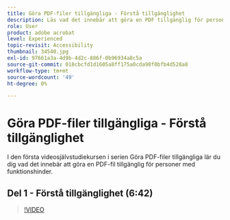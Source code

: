 ```yaml
---
title: Göra PDF-filer tillgängliga - Förstå tillgänglighet
description: Läs vad det innebär att göra en PDF tillgänglig för personer med funktionshinder
role: User
product: adobe acrobat
level: Experienced
topic-revisit: Accessibility
thumbnail: 34540.jpg
exl-id: 97661a3a-4d9b-4d2c-886f-0b96934a8c5a
source-git-commit: 018cbcfd1d1605a8ff175a0cda98f0bfb4d528a8
workflow-type: tm+mt
source-wordcount: '49'
ht-degree: 0%

---
```


# Göra PDF-filer tillgängliga - Förstå tillgänglighet

I den första videosjälvstudiekursen i serien Göra PDF-filer tillgängliga lär du dig vad det innebär att göra en PDF-fil tillgänglig för personer med funktionshinder.

## Del 1 - Förstå tillgänglighet (6:42)

>[!VIDEO](https://video.tv.adobe.com/v/34540)
